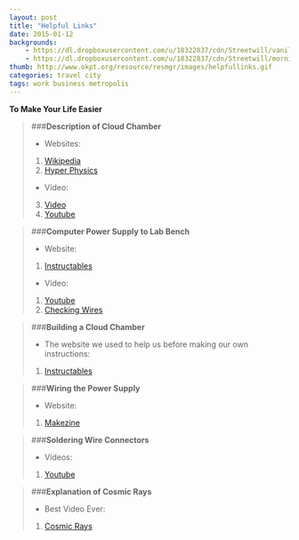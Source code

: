 ```yaml
---
layout: post
title: "Helpful Links"
date: 2015-01-12
backgrounds:
    - https://dl.dropboxusercontent.com/u/18322837/cdn/Streetwill/vanilla.jpeg
    - https://dl.dropboxusercontent.com/u/18322837/cdn/Streetwill/morning.jpeg
thumb: http://www.okpt.org/resource/resmgr/images/helpfullinks.gif
categories: travel city
tags: work business metropolis
---
```


**To Make Your Life Easier**

>###**Description of Cloud Chamber**
>
>* Websites:
>1. [Wikipedia](http://en.wikipedia.org/wiki/Cloud_chamber)
>2. [Hyper Physics](http://hyperphysics.phy-astr.gsu.edu/hbase/particles/cloud.html)
>* Video:
>3. [Video](http://video.mit.edu/watch/cloud-chamber-4058/)
>4. [Youtube](https://www.youtube.com/watch?v=pewTySxfTQk&app=desktop)

>###**Computer Power Supply to Lab Bench**
>
>* Website:
>1. [Instructables](http://www.instructables.com/id/Convert-A-Computer-Power-supply-to-a-Bench-Top-Lab/?ALLSTEPS)
>* Video:
>1. [Youtube](https://www.youtube.com/watch?v=z2oSFpKh_Uw)
>2. [Checking Wires](https://www.youtube.com/watch?v=m4uRnID7G_Q)

>###**Building a Cloud Chamber**
>
>* The website we used to help us before making our own instructions:
>1. [Instructables](http://www.instructables.com/id/Make-a-Cloud-Chamber-using-Peltier-Coolers/?ALLSTEPS)

>###**Wiring the Power Supply**
>
>* Website:
>1. [Makezine](http://makezine.com/projects/computer-power-supply-to-bench-power-supply-adapter/)

>###**Soldering Wire Connectors**
>
>* Videos:
>1. [Youtube](https://www.youtube.com/watch?v=clwAV3YH9PA)

>###**Explanation of Cosmic Rays**
>
>* Best Video Ever:
>1. [Cosmic Rays](https://www.youtube.com/watch?v=_qbYvZ-Op4M&feature=youtu.be)
